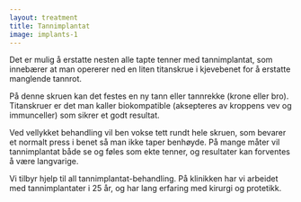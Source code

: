 ```yaml
---
layout: treatment
title: Tannimplantat
image: implants-1
---
```


Det er mulig å erstatte nesten alle tapte tenner med tannimplantat, som
innebærer at man opererer ned en liten titanskrue i kjevebenet for å erstatte
manglende tannrot.

<!--more-->

På denne skruen kan det festes en ny tann eller tannrekke (krone eller bro).
Titanskruer er det man kaller biokompatible (aksepteres av kroppens vev og
immunceller) som sikrer et godt resultat.

Ved vellykket behandling vil ben vokse tett rundt hele skruen, som bevarer et
normalt press i benet så man ikke taper benhøyde. På mange måter vil
tannimplantat både se og føles som ekte tenner, og resultater kan forventes å
være langvarige.

Vi tilbyr hjelp til all tannimplantat-behandling. På klinikken har vi arbeidet
med tannimplantater i 25 år, og har lang erfaring med kirurgi og protetikk.
